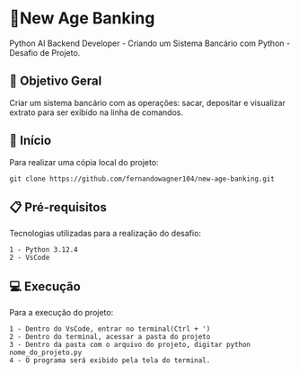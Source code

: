 # 💸New Age Banking
 Python AI Backend Developer - Criando um Sistema Bancário com Python - Desafio de Projeto.

## 🎯 Objetivo Geral
Criar um sistema bancário com as operações: sacar, depositar e visualizar extrato para ser exibido na linha de comandos.


## 🚀 Início

Para realizar uma cópia local do projeto:
```
git clone https://github.com/fernandowagner104/new-age-banking.git
```


## 📋 Pré-requisitos

Tecnologias utilizadas para a realização do desafio:
```
1 - Python 3.12.4
2 - VsCode 
```

## 💻 Execução
Para a execução do projeto:

```
1 - Dentro do VsCode, entrar no terminal(Ctrl + ')
2 - Dentro do terminal, acessar a pasta do projeto
3 - Dentro da pasta com o arquivo do projeto, digitar python nome_do_projeto.py
4 - O programa será exibido pela tela do terminal. 
```


